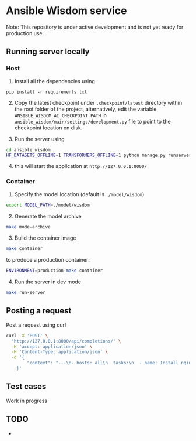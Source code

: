 # Ansible Wisdom service

Note: This repository is under active development and is not yet ready for production use.

##  Running server locally

### Host

1. Install all the dependencies using
```
pip install -r requirements.txt
```

2. Copy the latest checkpoint under `.checkpoint/latest` directory within
the root folder of the project, alternatively, edit the variable `ANSIBLE_WISDOM_AI_CHECKPOINT_PATH` in `ansible_wisdom/main/settings/development.py` file to point to the checkpoint location on disk.

3. Run the server using
```bash
cd ansible_wisdom
HF_DATASETS_OFFLINE=1 TRANSFORMERS_OFFLINE=1 python manage.py runserver
```

4. this will start the application at `http://127.0.0.1:8000/`

### Container

1. Specify the model location (default is `./model/wisdom`)
```bash
export MODEL_PATH=./model/wisdom
```
2. Generate the model archive
```bash
make mode-archive
```
3. Build the container image
```bash
make container
```
to produce a production container:
```bash
ENVIRONMENT=production make container
```
4. Run the server in dev mode
```bash
make run-server
```

## Posting a request

Post a request using curl

```bash
curl -X 'POST' \
  'http://127.0.0.1:8000/api/completions/' \
  -H 'accept: application/json' \
  -H 'Content-Type: application/json' \
  -d '{
  		"context": "---\n- hosts: all\n  tasks:\n  - name: Install nginx and nodejs 12 Packages\n", "prompt": "Install nginx and nodejs 12 Packages"
    }'
```

## Test cases
Work in progress

## TODO
-
